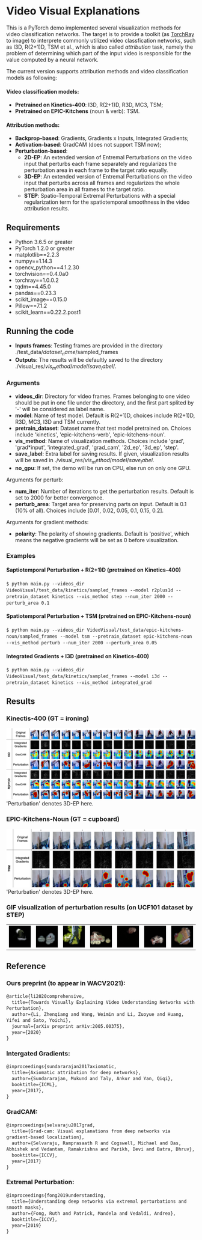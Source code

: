 # Video Visual Explanations

This is a PyTorch demo implemented several visualization methods for video classification networks. The target is to provide a toolkit (as [TorchRay](https://github.com/facebookresearch/TorchRay) to image) to interprete commonly utilized video classfication networks, such as I3D, R(2+1)D, TSM et al., which is also called *attribution* task, namely the problem of determining which part of the input video is responsible for the value computed by a neural network.

The current version supports attribution methods and video classification models as following:

#### Video classification models:
* **Pretrained on Kinetics-400**: I3D, R(2+1)D, R3D, MC3, TSM;
* **Pretrained on EPIC-Kitchens** (noun & verb): TSM.

#### Attribution methods:
* **Backprop-based**: Gradients, Gradients x Inputs, Integrated Gradients;
* **Activation-based**: GradCAM (does not support TSM now);
* **Perturbation-based**: 
  * **2D-EP**: An extended version of Entremal Perturbations on the video input that perturbs each frame separately and regularizes the perturbation area in each frame to the target ratio equally.
  * **3D-EP**: An extended version of Entremal Perturbations on the video input that perturbs across all frames and regularizes the whole perturbation area in all frames to the target ratio.
  * **STEP**: Spatio-Temporal Extremal Perturbations with a special regularization term for the spatiotemporal smoothness in the video attribution results.

## Requirements

* Python 3.6.5 or greater
* PyTorch 1.2.0 or greater
* matplotlib==2.2.3
* numpy==1.14.3
* opencv_python==4.1.2.30
* torchvision==0.4.0a0
* torchray==1.0.0.2
* tqdm==4.45.0
* pandas==0.23.3
* scikit_image==0.15.0
* Pillow==7.1.2
* scikit_learn==0.22.2.post1

## Running the code

* **Inputs frames**: Testing frames are provided in the directory ./test_data/$dataset_name$/sampled_frames
* **Outputs**: The results will be defaultly saved to the directory ./visual_res/$vis_method$/$model$/$save_label$/.

### Arguments
* **videos_dir**: Directory for video frames. Frames belonging to one video should be put in one file under the directory, and the first part splited by '-' will be considered as label name.
* **model**: Name of test model. Default is R(2+1)D, choices include R(2+1)D, R3D, MC3, I3D and TSM currently.
* **pretrain_dataset**: Dataset name that test model pretrained on. Choices include 'kinetics', 'epic-kitchens-verb', 'epic-kitchens-noun'.
* **vis_method**: Name of visualization methods. Choices include 'grad', 'grad*input', 'integrated_grad', 'grad_cam', '2d_ep', '3d_ep', 'step'. 
* **save_label**: Extra label for saving results. If given, visualization results will be saved in ./visual_res/$vis_method$/$model$/$save_label$.
* **no_gpu**: If set, the demo will be run on CPU, else run on only one GPU.

Arguments for perturb:
* **num_iter**: Number of iterations to get the perturbation results. Default is set to 2000 for better convergence.
* **perturb_area**: Target area for preserving parts on input. Default is 0.1 (10% of all). Choices include [0.01, 0.02, 0.05, 0.1, 0.15, 0.2].

Arguments for gradient methods:
* **polarity**: The polarity of showing gradients. Default is 'positive', which means the negative gradients will be set as 0 before visualization.

### Examples

#### Saptiotemporal Perturbation + R(2+1)D (pretrained on Kinetics-400)
`$ python main.py --videos_dir VideoVisual/test_data/kinetics/sampled_frames --model r2plus1d --pretrain_dataset kinetics --vis_method step --num_iter 2000 --perturb_area 0.1`

#### Spatiotemporal Perturbation + TSM (pretrained on EPIC-Kitchens-noun)
`$ python main.py --videos_dir VideoVisual/test_data/epic-kitchens-noun/sampled_frames --model tsm --pretrain_dataset epic-kitchens-noun --vis_method perturb --num_iter 2000 --perturb_area 0.05`

#### Integrated Gradients + I3D (pretrained on Kinetics-400)
`$ python main.py --videos_dir VideoVisual/test_data/kinetics/sampled_frames --model i3d --pretrain_dataset kinetics --vis_method integrated_grad`


## Results

### Kinectis-400 (GT = ironing)
![Kinectis-400 (GT = ironing)](figures/res_fig_kinetics.png)
'Perturbation' denotes 3D-EP here.
### EPIC-Kitchens-Noun (GT = cupboard)
![EPIC-Kitchens-Noun (GT = cupboard)](figures/res_fig_epic.png)
'Perturbation' denotes 3D-EP here.

### GIF visualization of perturbation results (on UCF101 dataset by STEP)
<!-- #### Long Jump
![ucf101-longjump](figures/v_LongJump_g01_c06_frames.gif) ![ucf101-longjump](figures/v_LongJump_g01_c06_ptb.gif)
#### Walking With Dog
![ucf101-walikingdog](figures/v_WalkingWithDog_g06_c05_frames.gif) ![ucf101-walikingdog](figures/v_WalkingWithDog_g06_c05_ptb.gif) -->

<!-- | <div style="width:100px">Basketball 5%</div> | <div style="width:100px">Skijet 5%</div> | <div style="width:100px">Walking-With-Dog 10%</div> | <div style="width:100px">Fencing 10%</div> | <div style="width:100px">OpenFridge 10%</div> | <div style="width:100px">CloseDrawer 10%</div> | <div style="width:100px">OpenCupboard 15%</div> |
| ------------- | ------------- | ------------- | ------------- | ------------- | ------------- | ------------- |
| <img src="figures/step_gif_res/basketball_05.gif" width=100/> | <img src="figures/step_gif_res/skijet_05.gif" width=100/> | <img src="figures/step_gif_res/walking_with_dog_10.gif" width=100/> | <img src="figures/step_gif_res/fencing_10.gif" width=100/> | <img src="figures/step_gif_res/open_fridge_10.gif" width=100/> | <img src="figures/step_gif_res/close_drawer_10.gif" width=100/> | <img src="figures/step_gif_res/open_cupboard_15.gif" width=100/> | -->

<!-- | Basketball 5% | Skijet 5% | Walking-With-Dog 10% | Fencing 10% | OpenFridge 10% | CloseDrawer 10% | OpenCupboard 15% | -->
| | | | | | | |
| ------------- | ------------- | ------------- | ------------- | ------------- | ------------- | ------------- |
| ![](figures/step_gif_res/basketball_05.gif) | ![](figures/step_gif_res/skijet_05.gif) | ![](figures/step_gif_res/walking_with_dog_10.gif) | ![](figures/step_gif_res/fencing_10.gif) | ![](figures/step_gif_res/open_fridge_10.gif) | ![](figures/step_gif_res/close_drawer_10.gif) | ![](figures/step_gif_res/open_cupboard_15.gif) |

## Reference

### Ours preprint (to appear in WACV2021):
```
@article{li2020comprehensive,
  title={Towards Visually Explaining Video Understanding Networks with Perturbation},
  author={Li, Zhenqiang and Wang, Weimin and Li, Zuoyue and Huang, Yifei and Sato, Yoichi},
  journal={arXiv preprint arXiv:2005.00375},
  year={2020}
}
```

### Intergated Gradients:
```
@inproceedings{sundararajan2017axiomatic,
  title={Axiomatic attribution for deep networks},
  author={Sundararajan, Mukund and Taly, Ankur and Yan, Qiqi},
  booktitle={ICML},
  year={2017},
}
```

### GradCAM:
```
@inproceedings{selvaraju2017grad,
  title={Grad-cam: Visual explanations from deep networks via gradient-based localization},
  author={Selvaraju, Ramprasaath R and Cogswell, Michael and Das, Abhishek and Vedantam, Ramakrishna and Parikh, Devi and Batra, Dhruv},
  booktitle={ICCV},
  year={2017}
}
```

### Extremal Perturbation:
```
@inproceedings{fong2019understanding,
  title={Understanding deep networks via extremal perturbations and smooth masks},
  author={Fong, Ruth and Patrick, Mandela and Vedaldi, Andrea},
  booktitle={ICCV},
  year={2019}
}
```
